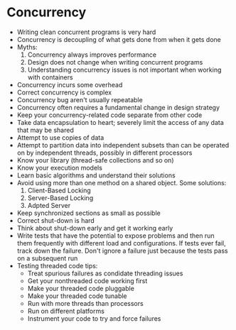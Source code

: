 # Concurrency

- Writing clean concurrent programs is very hard
- Concurrency is decoupling of what gets done from when it gets done
- Myths:
  1. Concurrency always improves performance
  2. Design does not change when writing concurrent programs
  3. Understanding concurrency issues is not important when working with containers
- Concurrency incurs some overhead
- Correct concurrency is complex
- Concurrency bug aren't usually repeatable
- Concurrency often requires a fundamental change in design strategy
- Keep your concurrency-related code separate from other code
- Take data encapsulation to heart; severely limit the access of any data that may be shared
- Attempt to use copies of data
- Attempt to partition data into independent subsets than can be operated on by independent threads, 
possibly in different processors
- Know your library (thread-safe collections and so on)
- Know your execution models
- Learn basic algorithms and understand their solutions
- Avoid using more than one method on a shared object. Some solutions:
  1. Client-Based Locking
  2. Server-Based Locking
  3. Adpted Server
- Keep synchronized sections as small as possible
- Correct shut-down is hard
- Think about shut-down early and get it working early
- Write tests that have the potential to expose problems and then run them frequently with different load and configurations.
If tests ever fail, track down the failure. Don't ignore a failure just because the tests pass on a subsequent run
- Testing threaded code tips:
  - Treat spurious failures as condidate threading issues
  - Get your nonthreaded code working first
  - Make your threaded code pluggable
  - Make your threaded code tunable
  - Run with more threads than processors
  - Run on different platforms
  - Instrument your code to try and force failures

